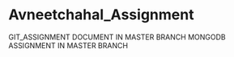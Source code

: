 # Avneetchahal_Assignment
 GIT_ASSIGNMENT DOCUMENT IN MASTER BRANCH
 MONGODB ASSIGNMENT IN MASTER BRANCH
 
